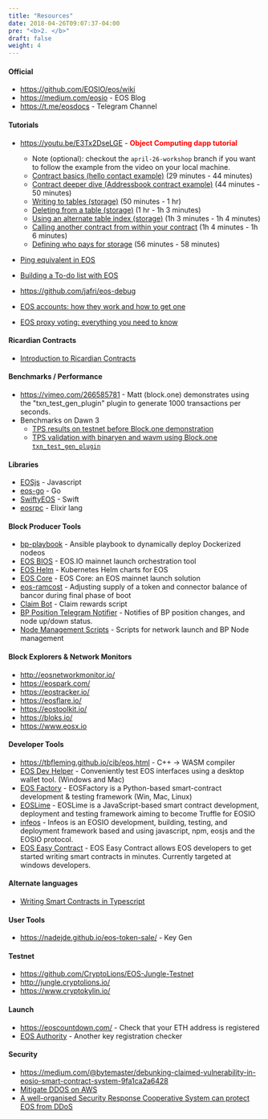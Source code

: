```yaml
---
title: "Resources"
date: 2018-04-26T09:07:37-04:00
pre: "<b>2. </b>"
draft: false
weight: 4
---
```


#### Official
* https://github.com/EOSIO/eos/wiki
* https://medium.com/eosio - EOS Blog
* https://t.me/eosdocs - Telegram Channel

#### Tutorials

* https://youtu.be/E3Tx2DseLGE - <b><font color=red>Object Computing dapp tutorial</font></b>
        
	* Note (optional): checkout the `april-26-workshop` branch if you want to follow the example from the video on your local machine.
	* [Contract basics (hello contact example)](https://youtu.be/E3Tx2DseLGE?t=29m) (29 minutes - 44 minutes)
	* [Contract deeper dive (Addressbook contract example)](https://youtu.be/E3Tx2DseLGE?t=44m13s)  (44 minutes - 50 minutes)
	* [Writing to tables (storage)](https://youtu.be/E3Tx2DseLGE?t=50m27s)  (50 minutes - 1 hr)
	* [Deleting from a table (storage)](https://youtu.be/E3Tx2DseLGE?t=1h00m00s)  (1 hr - 1h 3 minutes)
	* [Using an alternate table index (storage)](https://youtu.be/E3Tx2DseLGE?t=1h03m00s)  (1h 3 minutes - 1h 4 minutes)
	* [Calling another contract from within your contract](https://youtu.be/E3Tx2DseLGE?t=1h03m50s)  (1h 4 minutes - 1h 6 minutes)
	* [Defining who pays for storage](https://youtu.be/E3Tx2DseLGE?t=56m36s)  (56 minutes - 58 minutes)

* [Ping equivalent in EOS](https://steemit.com/devs/@eos-asia/eos-smart-contracts-part-1-getting-started-ping-equivalent-in-eos)  
* [Building a To-do list with EOS](https://steemit.com/eos/@eos-asia/part-2-building-a-to-do-list-with-eos-or-working-with-persistent-data-in-eos)
* https://github.com/jafri/eos-debug
* [EOS accounts: how they work and how to get one](https://medium.com/blockgenic/eos-accounts-how-they-work-and-how-to-get-one-87019c0f7bc7)
* [EOS proxy voting: everything you need to know](https://medium.com/blockgenic/eos-accounts-how-they-work-and-how-to-get-one-87019c0f7bc7)

#### Ricardian Contracts

* [Introduction to Ricardian Contracts](https://www.eoscanada.com/en/introduction-to-ricardian-contracts)

#### Benchmarks / Performance
* https://vimeo.com/266585781 - Matt (block.one) demonstrates using the "txn_test_gen_plugin" plugin to generate 1000 transactions per seconds.
* Benchmarks on Dawn 3
  * [TPS results on testnet before Block.one demonstration](https://steemit.com/en/@eoseoul/bmt-eosio-tps-results-by-eoseoul)
  * [TPS validation with binaryen and wavm using Block.one `txn_test_gen_plugin`](https://steemit.com/en/@eoseoul/6rgomt-bmt-2nd-result-of-eosio-tps-test-by-eoseoul-verification-of-block-one-test-guide-and-jit-test)

#### Libraries
* [EOSjs](https://github.com/EOSIO/eosjs) - Javascript
* [eos-go](https://github.com/eoscanada/eos-go) - Go
* [SwiftyEOS](https://github.com/ProChain/SwiftyEOS) - Swift
* [eosrpc](https://hex.pm/packages/eosrpc) - Elixir lang

#### Block Producer Tools
* [bp-playbook](https://github.com/eosdetroit/bp-playbook) - Ansible playbook to dynamically deploy Dockerized nodeos
* [EOS BIOS](https://github.com/eoscanada/eos-bios) - EOS.IO mainnet launch orchestration tool
* [EOS Helm](https://github.com/activeeos/eos-helm) - Kubernetes Helm charts for EOS
* [EOS Core](https://github.com/HKEOS/Ghostbusters-Testnet) - EOS Core: an EOS mainnet launch solution
* [eos-ramcost](https://github.com/eoseoul/eos-ramcost) - Adjusting supply of a token and connector balance of bancor during final phase of boot
* [Claim Bot](https://github.com/CryptoLions/EOS-Claim-Bot) - Claim rewards script
* [BP Position Telegram Notifier](https://github.com/CryptoLions/BP-Position-Telegram-Notifier) - Notifies of BP position changes, and node up/down status.
* [Node Management Scripts](https://github.com/CryptoLions/EOS-MainNet) - Scripts for network launch and BP Node management

#### Block Explorers & Network Monitors
* http://eosnetworkmonitor.io/
* https://eospark.com/
* https://eostracker.io/
* https://eosflare.io/
* https://eostoolkit.io/
* https://bloks.io/
* https://www.eosx.io


#### Developer Tools
* https://tbfleming.github.io/cib/eos.html  - C++ -> WASM compiler
* [EOS Dev Helper](https://github.com/OracleChain/EOSDevHelper) - Conveniently test EOS interfaces using a desktop wallet tool. (Windows and Mac)
* [EOS Factory](http://eosfactory.io/) - EOSFactory is a Python-based smart-contract development & testing framework (Win, Mac, Linux)
* [EOSLime](https://github.com/LimeChain/eoslime/) - EOSLime is a JavaScript-based smart contract development, deployment and testing framework aiming to become Truffle for EOSIO
* [infeos](https://github.com/infiniteXLabs/infeos) - Infeos is an EOSIO development, building, testing, and deployment framework based and using javascript, npm, eosjs and the EOSIO protocol.
* [EOS Easy Contract](https://github.com/eosnewyork/EOSEasyContract) - EOS Easy Contract allows EOS developers to get started writing smart contracts in minutes. Currently targeted at windows developers. 

#### Alternate languages
* [Writing Smart Contracts in Typescript](https://steemit.com/eosio/@eosargentina/developing-typescript-javascript-on-eos) 

#### User Tools
* https://nadejde.github.io/eos-token-sale/ - Key Gen

#### Testnet
* https://github.com/CryptoLions/EOS-Jungle-Testnet
* http://jungle.cryptolions.io/
* https://www.cryptokylin.io/

#### Launch 
* https://eoscountdown.com/ - Check that your ETH address is registered
* [EOS Authority](https://eosauthority.com) - Another key registration checker


#### Security
* https://medium.com/@bytemaster/debunking-claimed-vulnerability-in-eosio-smart-contract-system-9fa1ca2a6428
* [Mitigate DDOS on AWS](https://steemit.com/eos/@eosnodeone/prevent-ddos-with-aws-network-load-balancer)
* [A well-organised Security Response Cooperative System can protect EOS from DDoS](https://steemit.com/en/@eoseoul/worker-proposal-a-well-organised-security-response-cooperative-system-can-protect-eos-from-ddos)
